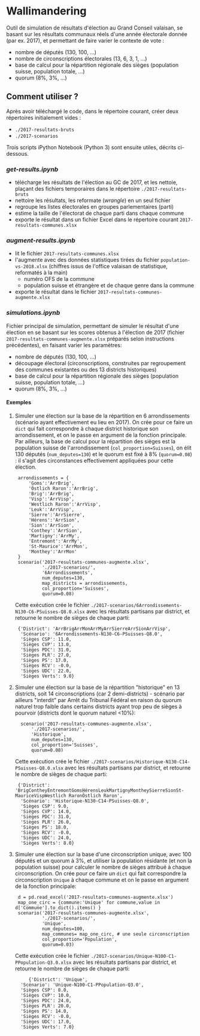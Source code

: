 # Wallimandering

Outil de simulation de résultats d'élection au Grand Conseil valaisan, se basant sur les résultats communaux réels d'une année électorale donnée (par ex. 2017), et permettant de faire varier le contexte de vote :

- nombre de députés (130, 100, ...)
- nombre de circonscriptions électorales (13, 6, 3, 1, ...)
- base de calcul pour la répartition régionale des sièges (population suisse, population totale, ...)
- quorum (8%, 3%, ...)

## Comment utiliser ?

Après avoir téléchargé le code, dans le répertoire courant, créer deux répertoires initialement vides :
- `./2017-resultats-bruts`
- `./2017-scenarios`

Trois scripts iPython Notebook (Python 3) sont ensuite utiles, décrits ci-dessous.

### _get-results.ipynb_ 

- télécharge les résultats de l'élection au GC de 2017, et les nettoie, plaçant des fichiers temporaires dans le répertoire `./2017-resultats-bruts`
- nettoire les résultats, les reformate (*wrangle*) en un seul fichier
- regroupe les listes électorales en groupes parlementaires (parti)
- estime la taille de l'électorat de chaque parti dans chaque commune
- exporte le résultat dans un fichier Excel dans le répertoire courant `2017-resultats-communes.xlsx`

### _augment-results.ipynb_

- lit le fichier `2017-resultats-communes.xlsx`
- l'augmente avec des données statistiques tirées du fichier `population-vs-2018.xlsx` (chiffres issus de l'office valaisan de statistique, reformatés à la main)
    - numéro OFS de la commune
    - population suisse et étrangère et de chaque genre dans la commune
- exporte le résultat dans le fichier `2017-resultats-communes-augmente.xlsx`

### _simulations.ipynb_

Fichier principal de simulation, permettant de simuler le résultat d'une élection en se basant sur les scores obtenus à l'élection de 2017 (fichier `2017-resultats-communes-augmente.xlsx` préparés selon instructions précédentes), en faisant varier les paramètres:

- nombre de députés (130, 100, ...)
- découpage électoral (circonscriptions, construites par regroupement des communes existantes ou des 13 districts historiques)
- base de calcul pour la répartition régionale des sièges (population suisse, population totale, ...)
- quorum (8%, 3%, ...)

#### Exemples

1. Simuler une élection sur la base de la répartition en 6 arrondissements (scénario ayant effectivement eu lieu en 2017). On crée pour ce faire un `dict` qui fait correspondre à chaque district historique son arrondissement, et on le passe en argument de la fonction principale. Par ailleurs, la base de calcul pour la répartition des sièges est la population suisse de l'arrondissement (`col_proportion=Suisses`), on élit 130 députés (`num_deputes=130`) et le quorum est fixé à 8% (`quorum=0.08`) : il s'agit des circonstances effectivement appliquées pour cette élection.

        arrondissements = {
            'Goms':'ArrBrig',
            'Östlich Raron':'ArrBrig',
            'Brig':'ArrBrig', 
            'Visp':'ArrVisp',
            'Westlich Raron':'ArrVisp',
            'Leuk':'ArrVisp',
            'Sierre':'ArrSierre',
            'Hérens':'ArrSion',
            'Sion':'ArrSion',
            'Conthey':'ArrSion',
            'Martigny':'ArrMy',
            'Entremont':'ArrMy',
            'St-Maurice':'ArrMon',
            'Monthey':'ArrMon'
        }
        scenario('2017-resultats-communes-augmente.xlsx',
                 './2017-scenarios/',
                 '6Arrondissements',
                 num_deputes=130,
                 map_districts = arrondissements,
                 col_proportion='Suisses',
                 quorum=0.08)

    Cette exécution crée le fichier `./2017-scenarios/6Arrondissements-N130-C6-PSuisses-Q8.0.xlsx` avec les résultats partisans par district, et retourne le nombre de sièges de chaque parti:

        {'District': 'ArrBrigArrMonArrMyArrSierreArrSionArrVisp',
         'Scénario': '6Arrondissements-N130-C6-PSuisses-Q8.0',
         'Sièges CSP': 11.0,
         'Sièges CVP': 13.0,
         'Sièges PDC': 31.0,
         'Sièges PLR': 27.0,
         'Sièges PS': 17.0,
         'Sièges RCV': -0.0,
         'Sièges UDC': 22.0,
         'Sièges Verts': 9.0}
         
2. Simuler une élection sur la base de la répartition "historique" en 13 districts, soit 14 circonscriptions (car 2 demi-districts) - scénario par ailleurs "interdit" par Arrêt du Tribunal Fédéral en raison du quorum naturel trop faible dans certains districts ayant trop peu de sièges à pourvoir (districts dont le quorum naturel <10%):
            
         scenario('2017-resultats-communes-augmente.xlsx',
             './2017-scenarios/',
             'Historique',
             num_deputes=130,
             col_proportion='Suisses',
             quorum=0.08)
             
    Cette exécution crée le fichier `./2017-scenarios/Historique-N130-C14-PSuisses-Q8.0.xlsx` avec les résultats partisans par district, et retourne le nombre de sièges de chaque parti:
    
        {'District': 'BrigContheyEntremontGomsHérensLeukMartignyMontheySierreSionSt-MauriceVispWestlich RaronÖstlich Raron',
         'Scénario': 'Historique-N130-C14-PSuisses-Q8.0',
         'Sièges CSP': 9.0,
         'Sièges CVP': 14.0,
         'Sièges PDC': 31.0,
         'Sièges PLR': 26.0,
         'Sièges PS': 18.0,
         'Sièges RCV': -0.0,
         'Sièges UDC': 24.0,
         'Sièges Verts': 8.0}
         
3. Simuler une élection sur la base d'une circonscription unique, avec 100 députés et un quorum à 3%, et utiliser la population résidante (et non la population suisse) pour calculer le nombre de sièges attribué à chaque circonscription. On crée pour ce faire un `dict` qui fait correspondre la circonscription `Unique` à chaque commune et on le passe en argument de la fonction principale:

        d = pd.read_excel('2017-resultats-communes-augmente.xlsx')
        map_one_circ = {commune:'Unique' for commune,value in d['Commune'].to_dict().items() }
        scenario('2017-resultats-communes-augmente.xlsx',
                 './2017-scenarios/',
                 'Unique',
                 num_deputes=100,
                 map_communes= map_one_circ, # une seule circonscription
                 col_proportion='Population',
                 quorum=0.03)
                 
    Cette exécution crée le fichier `./2017-scenarios/Unique-N100-C1-PPopulation-Q3.0.xlsx` avec les résultats partisans par district, et retourne le nombre de sièges de chaque parti:
    
            {'District': 'Unique',
         'Scénario': 'Unique-N100-C1-PPopulation-Q3.0',
         'Sièges CSP': 8.0,
         'Sièges CVP': 10.0,
         'Sièges PDC': 24.0,
         'Sièges PLR': 20.0,
         'Sièges PS': 14.0,
         'Sièges RCV': -0.0,
         'Sièges UDC': 17.0,
         'Sièges Verts': 7.0}
